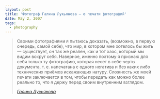 ```yaml
---
layout: post
title: 'Фотограф Галина Лукьянова — о печати фотографий'
date: May 2, 2007
tags:
  - photography
---
```


> Своими фотографиями я пытаюсь доказать, (возможно, в первую очередь, самой себе), что мир, в котором мне хотелось бы жить — существует, он так же реален, как и тот хаос, который мы видим вокруг себя. Наверное, именно поэтому я признаю для себя только ту фотографию, которая несет в себе черты документа, т. е. напечатана с одного негатива и без каких либо технических приёмов искажающих натуру. Сложность же моей печати заключается в том, чтобы передать как можно более реально то, что я держу перед своим внутренним взглядом.
> 
> <cite>[Галина Лукьянова](http://www.photographer.ru/galleries/show.htm?id=47)</cite>
